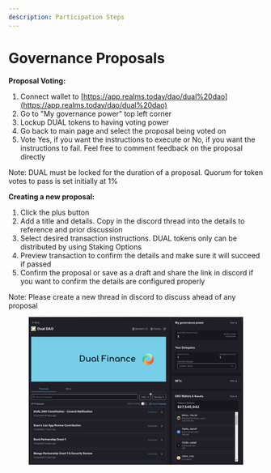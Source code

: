 ```yaml
---
description: Participation Steps
---
```


# Governance Proposals

**Proposal Voting:**

1. Connect wallet to [https://app.realms.today/dao/dual%20dao](https://app.realms.today/dao/dual%20dao)
2. Go to "My governance power" top left corner
3. Lockup DUAL tokens to having voting power
4. Go back to main page and select the proposal being voted on
5. Vote Yes, if you want the instructions to execute or No, if you want the instructions to fail. Feel free to comment feedback on the proposal directly

Note: DUAL must be locked for the duration of a proposal. Quorum for token votes to pass is set initially at 1%

**Creating a new proposal:**

1. Click the plus button
2. Add a title and details. Copy in the discord thread into the details to reference and prior discussion
3. Select desired transaction instructions. DUAL tokens only can be distributed by using Staking Options
4. Preview transaction to confirm the details and make sure it will succeed if passed
5. Confirm the proposal or save as a draft and share the link in discord if you want to confirm the details are configured properly

Note: Please create a new thread in discord to discuss ahead of any proposal

<figure><img src="../../.gitbook/assets/image (4).png" alt=""><figcaption></figcaption></figure>
